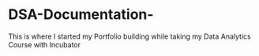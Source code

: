 # DSA-Documentation-
This is where I started my Portfolio building while taking my Data Analytics Course with Incubator
